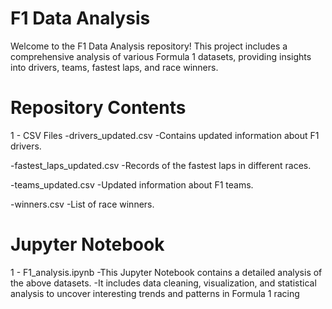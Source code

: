 # F1 Data Analysis
Welcome to the F1 Data Analysis repository! This project includes a comprehensive analysis of various Formula 1 datasets, providing insights into drivers, teams, fastest laps, and race winners.

# Repository Contents
1 - CSV Files
-drivers_updated.csv
-Contains updated information about F1 drivers.

-fastest_laps_updated.csv
-Records of the fastest laps in different races.

-teams_updated.csv
-Updated information about F1 teams.

-winners.csv
-List of race winners.

# Jupyter Notebook
1 - F1_analysis.ipynb
-This Jupyter Notebook contains a detailed analysis of the above datasets.
-It includes data cleaning, visualization, and statistical analysis to uncover interesting trends and patterns in Formula 1 racing
